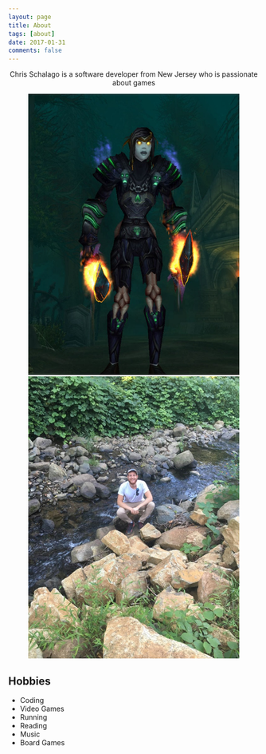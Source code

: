 ```yaml
---
layout: page
title: About
tags: [about]
date: 2017-01-31
comments: false
---
```

    
<center>Chris Schalago is a software developer from New Jersey who is passionate about games</center>

<figure class="half">
	<a href="/images/image_ScrnShot_Rowin_login.jpg"><img src="/images/image_ScrnShot_Rowin_login.jpg"></a>
	<a href="/images/image_selfriver.jpeg"><img src="/images/image_selfriver.jpeg"></a>
</figure>

## Hobbies
* Coding
* Video Games
* Running
* Reading
* Music
* Board Games


